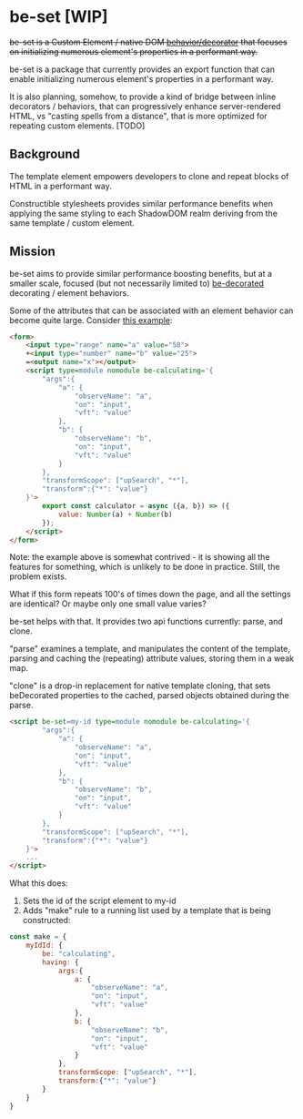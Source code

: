 # be-set [WIP]

~~be-set is a Custom Element / native DOM [behavior/decorator](https://github.com/bahrus/xtal-decor) that focuses on initializing numerous element's  properties  in a performant way.~~

be-set is a package that currently provides an export function that can enable initializing numerous element's properties in a performant way.

It is also planning, somehow, to provide a kind of bridge between inline decorators / behaviors, that can progressively enhance server-rendered HTML, vs "casting spells from a distance", that is more optimized for repeating custom elements. [TODO] 

## Background

The template element empowers developers to clone and repeat blocks of HTML in a performant way.  

Constructible stylesheets provides similar performance benefits when applying the same styling to each ShadowDOM realm deriving from the same template / custom element.

## Mission

be-set aims to provide similar performance boosting benefits, but at a smaller scale, focused (but not necessarily limited to) [be-decorated](https://github.com/bahrus/be-decorated) decorating / element behaviors.

Some of the attributes that can be associated with an element behavior can become quite large.  Consider [this example](https://github.com/bahrus/be-calculating#example-1):

```html
<form>
    <input type="range" name="a" value="50">
    +<input type="number" name="b" value="25">
    =<output name="x"></output>
    <script type=module nomodule be-calculating='{
        "args":{
            "a": {
                "observeName": "a",
                "on": "input",
                "vft": "value"
            },
            "b": {
                "observeName": "b",
                "on": "input",
                "vft": "value"
            }
        },
        "transformScope": ["upSearch", "*"],
        "transform":{"*": "value"}
    }'>        
        export const calculator = async ({a, b}) => ({
            value: Number(a) + Number(b)
        });
    </script>
</form>
```

Note: the example above is somewhat contrived - it is showing all the features for something, which is unlikely to be done in practice.  Still, the problem exists.

What if this form repeats 100's of times down the page, and all the settings are identical?  Or maybe only one small value varies? 

be-set helps with that.  It provides two api functions currently:  parse, and clone.

"parse" examines a template, and manipulates the content of the template, parsing and caching the (repeating) attribute values, storing them in a weak map.

"clone" is a drop-in replacement for native template cloning, that sets beDecorated properties to the cached, parsed objects obtained during the parse.

```html
<script be-set=my-id type=module nomodule be-calculating='{
        "args":{
            "a": {
                "observeName": "a",
                "on": "input",
                "vft": "value"
            },
            "b": {
                "observeName": "b",
                "on": "input",
                "vft": "value"
            }
        },
        "transformScope": ["upSearch", "*"],
        "transform":{"*": "value"}
    }'>
    ...
</script>
```

What this does:

1.  Sets the id of the script element to my-id
2.  Adds "make" rule to a running list used by a template that is being constructed:

```JavaScript
const make = {
    myIdId: {
        be: "calculating",
        having: {
            args:{
                a: {
                    "observeName": "a",
                    "on": "input",
                    "vft": "value"
                },
                b: {
                    "observeName": "b",
                    "on": "input",
                    "vft": "value"
                }
            },
            transformScope: ["upSearch", "*"],
            transform:{"*": "value"}
        }
    }
}

```